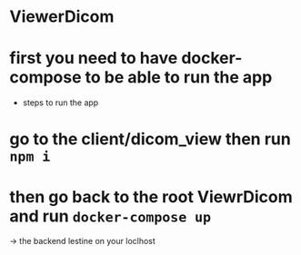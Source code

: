 # ViewerDicom

# first you need to have docker-compose to be able to run the app 
- steps to run the app 
# go to the client/dicom_view then run `npm i` 

# then go back to the root ViewrDicom and run `docker-compose up`

-> the backend lestine on your loclhost